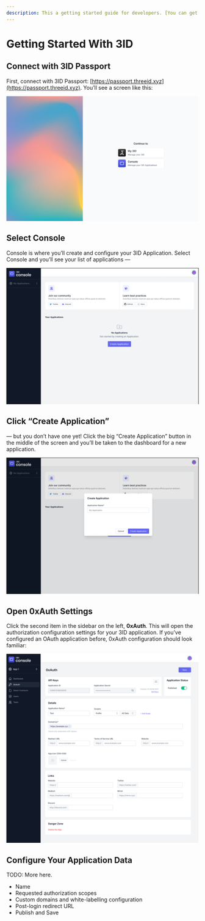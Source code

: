```yaml
---
description: This a getting started guide for developers. [You can get started with your personal 3ID profile here.](https://app.threeid.xyz)
---
```


# Getting Started With 3ID

## Connect with 3ID Passport

First, connect with 3ID Passport: [https://passport.threeid.xyz](https://passport.threeid.xyz). You’ll see a screen like this:

![passport.png](./img/passport.png)

## Select Console

Console is where you’ll create and configure your 3ID Application. Select Console and you’ll see your list of applications — 

![console-dashboard.png](./img/console-dashboard.png)

## Click “Create Application”

— but you don’t have one yet! Click the big “Create Application” button in the middle of the screen and you’ll be taken to the dashboard for a new application.

![console-app-create.png](./img/console-app-create.png)

## Open 0xAuth Settings

Click the second item in the sidebar on the left, **0xAuth**. This will open the authorization configuration settings for your 3ID application. If you’ve configured an OAuth application before, 0xAuth configuration should look familiar:

![console-app-0xauth.png](./img/console-app-0xauth.png)

## Configure Your Application Data

TODO: More here.

- Name
- Requested authorization scopes
- Custom domains and white-labelling configuration
- Post-login redirect URL
- Publish and Save
